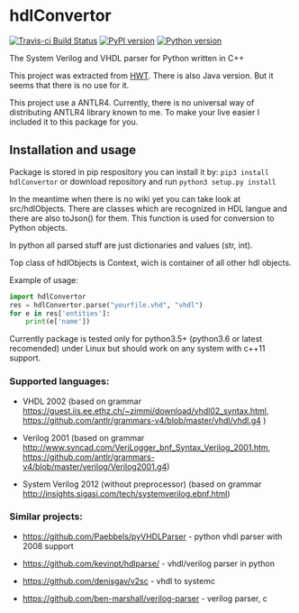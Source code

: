 # hdlConvertor
[![Travis-ci Build Status](https://travis-ci.org/Nic30/hdlConvertor.png?branch=master)](https://travis-ci.org/Nic30/hdlConvertor)
[![PyPI version](https://badge.fury.io/py/hdlConvertor.svg)](http://badge.fury.io/py/hdlConvertor)
[![Python version](https://img.shields.io/pypi/pyversions/hdlConvertor.svg)](https://img.shields.io/pypi/pyversions/hdlConvertor.svg)

The System Verilog and VHDL parser for Python written in C++

This project was extracted from [HWT](https://github.com/Nic30/hwt).
There is also Java version. But it seems that there is no use for it.

This project use a ANTLR4. Currently, there is no universal way of distributing ANTLR4 library known to me.
To make your live easier I included it to this package for you.


## Installation and usage

Package is stored in pip respository you can install it by:
`pip3 install hdlConvertor`
or download repository and run `python3 setup.py install`

In the meantime when there is no wiki yet you can take look at src/hdlObjects.
There are classes which are recognized in HDL langue and there are also toJson() for them.
This function is used for conversion to Python objects.

In python all parsed stuff are just dictionaries and values (str, int).

Top class of hdlObjects is Context, wich is container of all other hdl objects.


Example of usage:
```python
import hdlConvertor
res = hdlConvertor.parse("yourfile.vhd", "vhdl")
for e in res['entities']:
    print(e['name'])

```


Currently package is tested only for python3.5+ (python3.6 or latest recomended) under Linux but should work on any system with c++11 support. 

### Supported languages:

* VHDL 2002 (based on grammar https://guest.iis.ee.ethz.ch/~zimmi/download/vhdl02_syntax.html, https://github.com/antlr/grammars-v4/blob/master/vhdl/vhdl.g4 )

* Verilog 2001 (based on grammar http://www.syncad.com/VeriLogger_bnf_Syntax_Verilog_2001.htm, https://github.com/antlr/grammars-v4/blob/master/verilog/Verilog2001.g4)

* System Verilog 2012 (without preprocessor) (based on grammar http://insights.sigasi.com/tech/systemverilog.ebnf.html)


### Similar projects:

* https://github.com/Paebbels/pyVHDLParser - python vhdl parser with 2008 support

* https://github.com/kevinpt/hdlparse/ - vhdl/verilog parser in python 

* https://github.com/denisgav/v2sc - vhdl to systemc

* https://github.com/ben-marshall/verilog-parser - verilog parser, c 

